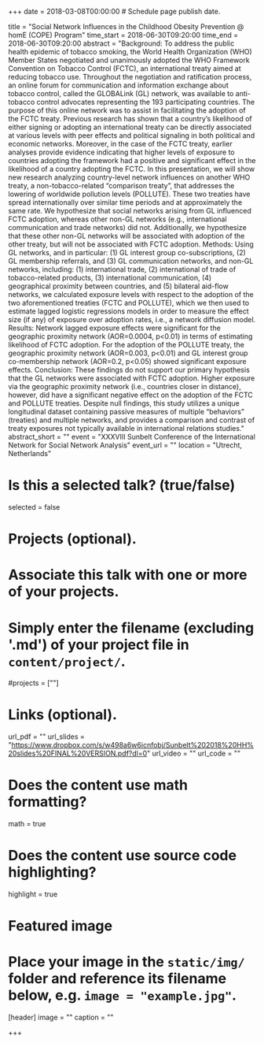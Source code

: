 +++
date = 2018-03-08T00:00:00  # Schedule page publish date.

title = "Social Network Influences in the Childhood Obesity Prevention @ homE (COPE) Program"
time_start = 2018-06-30T09:20:00
time_end = 2018-06-30T09:20:00
abstract = "Background: To address the public health epidemic of tobacco smoking, the World Health Organization (WHO) Member States negotiated and unanimously adopted the WHO Framework Convention on Tobacco Control (FCTC), an international treaty aimed at reducing tobacco use. Throughout the negotiation and ratification process, an online forum for communication and information exchange about tobacco control, called the GLOBALink (GL) network, was available to anti-tobacco control advocates representing the 193 participating countries. The purpose of this online network was to assist in facilitating the adoption of the FCTC treaty. Previous research has shown that a country’s likelihood of either signing or adopting an international treaty can be directly associated at various levels with peer effects and political signaling in both political and economic networks. Moreover, in the case of the FCTC treaty, earlier analyses provide evidence indicating that higher levels of exposure to countries adopting the framework had a positive and significant effect in the likelihood of a country adopting the FCTC. In this presentation, we will show new research analyzing country-level network influences on another WHO treaty, a non-tobacco-related “comparison treaty”, that addresses the lowering of worldwide pollution levels (POLLUTE). These two treaties have spread internationally over similar time periods and at approximately the same rate. We hypothesize that social networks arising from GL influenced FCTC adoption, whereas other non-GL networks (e.g., international communication and trade networks) did not. Additionally, we hypothesize that these other non-GL networks will be associated with adoption of the other treaty, but will not be associated with FCTC adoption. Methods: Using GL networks, and in particular: (1) GL interest group co-subscriptions, (2) GL membership referrals, and (3) GL communication networks, and non-GL networks, including: (1) international trade, (2) international of trade of tobacco-related products, (3) international communication, (4) geographical proximity between countries, and (5) bilateral aid-flow networks, we calculated exposure levels with respect to the adoption of the two aforementioned treaties (FCTC and POLLUTE), which we then used to estimate lagged logistic regressions models in order to measure the effect size (if any) of exposure over adoption rates, i.e., a network diffusion model. Results: Network lagged exposure effects were significant for the geographic proximity network (AOR=0.0004, p<0.01) in terms of estimating likelihood of FCTC adoption. For the adoption of the POLLUTE treaty, the geographic proximity network (AOR=0.003, p<0.01) and GL interest group co-membership network (AOR=0.2, p<0.05) showed significant exposure effects. Conclusion: These findings do not support our primary hypothesis that the GL networks were associated with FCTC adoption. Higher exposure via the geographic proximity network (i.e., countries closer in distance), however, did have a significant negative effect on the adoption of the FCTC and POLLUTE treaties. Despite null findings, this study utilizes a unique longitudinal dataset containing passive measures of multiple “behaviors” (treaties) and multiple networks, and provides a comparison and contrast of treaty exposures not typically available in international relations studies."
abstract_short = ""
event = "XXXVIII Sunbelt Conference of the International Network for Social Network Analysis"
event_url = ""
location = "Utrecht, Netherlands"

# Is this a selected talk? (true/false)
selected = false

# Projects (optional).
#   Associate this talk with one or more of your projects.
#   Simply enter the filename (excluding '.md') of your project file in `content/project/`.
#projects = [""]

# Links (optional).
url_pdf = ""
url_slides = "https://www.dropbox.com/s/w498a6w6icnfobj/Sunbelt%202018%20HH%20slides%20FINAL%20VERSION.pdf?dl=0"
url_video = ""
url_code = ""

# Does the content use math formatting?
math = true

# Does the content use source code highlighting?
highlight = true

# Featured image
# Place your image in the `static/img/` folder and reference its filename below, e.g. `image = "example.jpg"`.
[header]
image = ""
caption = ""

+++
